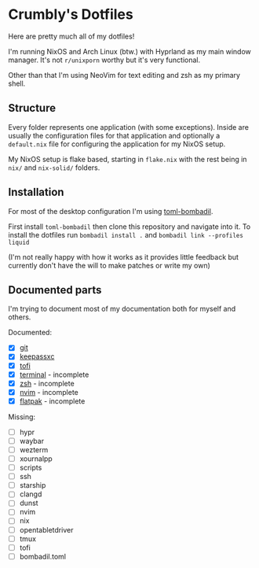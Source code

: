 # Crumbly's Dotfiles

Here are pretty much all of my dotfiles!

I'm running NixOS and Arch Linux (btw.)
with Hyprland as my main window manager.
It's not `r/unixporn` worthy but
it's very functional.

Other than that I'm using
NeoVim for text editing
and zsh as my primary shell.

## Structure

Every folder represents one application (with some exceptions).
Inside are usually the configuration files for that application
and optionally a `default.nix` file for configuring the
application for my NixOS setup.

My NixOS setup is flake based, starting in `flake.nix`
with the rest being in `nix/` and `nix-solid/` folders.

## Installation

For most of the desktop configuration I'm
using [toml-bombadil](https://github.com/oknozor/toml-bombadil).

First install `toml-bombadil` then clone this repository and navigate into it.
To install the dotfiles run `bombadil install .` and `bombadil link --profiles liquid`

(I'm not really happy with how it works as it provides little feedback
but currently don't have the will to make patches or write my own)

## Documented parts

I'm trying to document most of my documentation
both for myself and others.

Documented:

- [x] [git](./git/README.md)
- [x] [keepassxc](./keepassxc/README.md)
- [x] [tofi](./tofi/README.md)
- [x] [terminal](./TERMINAL.md) - incomplete
- [x] [zsh](./zsh/README.md) - incomplete
- [x] [nvim](./nvim/README.md) - incomplete
- [x] [flatpak](./FLATPAK.md) - incomplete

Missing:

- [ ] hypr
- [ ] waybar
- [ ] wezterm
- [ ] xournalpp
- [ ] scripts
- [ ] ssh
- [ ] starship
- [ ] clangd
- [ ] dunst
- [ ] nvim
- [ ] nix
- [ ] opentabletdriver
- [ ] tmux
- [ ] tofi
- [ ] bombadil.toml
